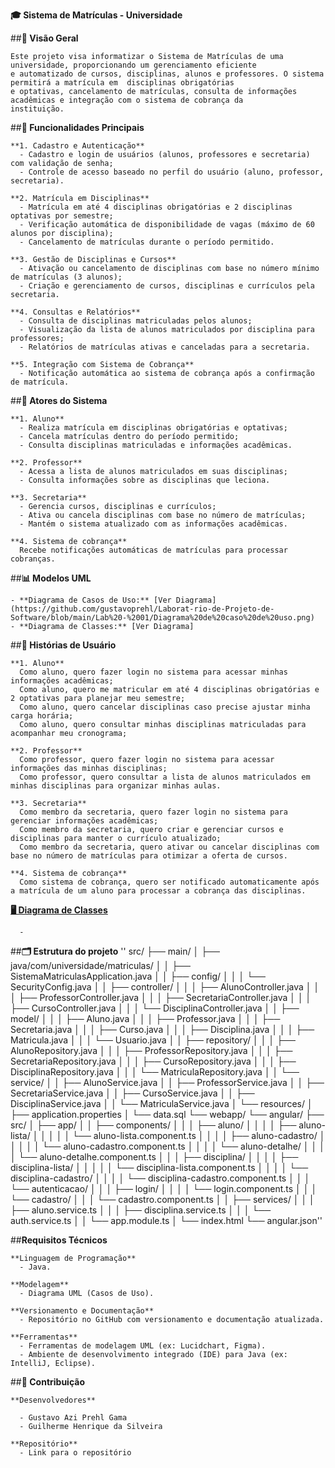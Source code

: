 **🎓 Sistema de Matrículas - Universidade**

  ##**🎯 Visão Geral**

    Este projeto visa informatizar o Sistema de Matrículas de uma universidade, proporcionando um gerenciamento eficiente  
    e automatizado de cursos, disciplinas, alunos e professores. O sistema permitirá a matrícula em  disciplinas obrigatórias  
    e optativas, cancelamento de matrículas, consulta de informações  acadêmicas e integração com o sistema de cobrança da  
    instituição.  


  ##**🚀 Funcionalidades Principais**

    **1. Cadastro e Autenticação** 
      - Cadastro e login de usuários (alunos, professores e secretaria) com validação de senha;
      - Controle de acesso baseado no perfil do usuário (aluno, professor, secretaria).

    **2. Matrícula em Disciplinas** 
      - Matrícula em até 4 disciplinas obrigatórias e 2 disciplinas optativas por semestre;
      - Verificação automática de disponibilidade de vagas (máximo de 60 alunos por disciplina);
      - Cancelamento de matrículas durante o período permitido.

    **3. Gestão de Disciplinas e Cursos**
      - Ativação ou cancelamento de disciplinas com base no número mínimo de matrículas (3 alunos);
      - Criação e gerenciamento de cursos, disciplinas e currículos pela secretaria.

    **4. Consultas e Relatórios**
      - Consulta de disciplinas matriculadas pelos alunos;
      - Visualização da lista de alunos matriculados por disciplina para professores;
      - Relatórios de matrículas ativas e canceladas para a secretaria.

    **5. Integração com Sistema de Cobrança**
      - Notificação automática ao sistema de cobrança após a confirmação de matrícula.

  ##**👥 Atores do Sistema**

    **1. Aluno**
      - Realiza matrícula em disciplinas obrigatórias e optativas;
      - Cancela matrículas dentro do período permitido;
      - Consulta disciplinas matriculadas e informações acadêmicas.

    **2. Professor**
      - Acessa a lista de alunos matriculados em suas disciplinas;
      - Consulta informações sobre as disciplinas que leciona.

    **3. Secretaria**
      - Gerencia cursos, disciplinas e currículos;
      - Ativa ou cancela disciplinas com base no número de matrículas;
      - Mantém o sistema atualizado com as informações acadêmicas.

    **4. Sistema de cobrança**
      Recebe notificações automáticas de matrículas para processar cobranças.

  ##**📊 Modelos UML**

    - **Diagrama de Casos de Uso:** [Ver Diagrama] (https://github.com/gustavoprehl/Laborat-rio-de-Projeto-de-Software/blob/main/Lab%20-%2001/Diagrama%20de%20caso%20de%20uso.png) 
    - **Diagrama de Classes:** [Ver Diagrama]

  ##**📜 Histórias de Usuário**

    **1. Aluno**
      Como aluno, quero fazer login no sistema para acessar minhas informações acadêmicas;
      Como aluno, quero me matricular em até 4 disciplinas obrigatórias e 2 optativas para planejar meu semestre;
      Como aluno, quero cancelar disciplinas caso precise ajustar minha carga horária;
      Como aluno, quero consultar minhas disciplinas matriculadas para acompanhar meu cronograma;

    **2. Professor**
      Como professor, quero fazer login no sistema para acessar informações das minhas disciplinas;
      Como professor, quero consultar a lista de alunos matriculados em minhas disciplinas para organizar minhas aulas.

    **3. Secretaria**
      Como membro da secretaria, quero fazer login no sistema para gerenciar informações acadêmicas;
      Como membro da secretaria, quero criar e gerenciar cursos e disciplinas para manter o currículo atualizado;
      Como membro da secretaria, quero ativar ou cancelar disciplinas com base no número de matrículas para otimizar a oferta de cursos.

    **4. Sistema de cobrança**
      Como sistema de cobrança, quero ser notificado automaticamente após a matrícula de um aluno para processar a cobrança das disciplinas.

  <u>**🖥️ Diagrama de Classes**</u>

      - 
##**🗂️ Estrutura do projeto**
 '' src/
  ├── main/
  │   ├── java/com/universidade/matriculas/
  │   │    ├── SistemaMatriculasApplication.java
  │   │    ├── config/
  │   │    │      └── SecurityConfig.java
  │   │    ├── controller/
  │   │    │      ├── AlunoController.java
  │   │    │      ├── ProfessorController.java
  │   │    │      ├── SecretariaController.java
  │   │    │      ├── CursoController.java
  │   │    │      └── DisciplinaController.java
  │   │    ├── model/
  │   │    │      ├── Aluno.java
  │   │    │      ├── Professor.java
  │   │    │      ├── Secretaria.java
  │   │    │      ├── Curso.java
  │   │    │      ├── Disciplina.java
  │   │    │      ├── Matricula.java
  │   │    │      └── Usuario.java
  │   │    ├── repository/
  │   │    │      ├── AlunoRepository.java
  │   │    │      ├── ProfessorRepository.java
  │   │    │      ├── SecretariaRepository.java
  │   │    │      ├── CursoRepository.java
  │   │    │      ├── DisciplinaRepository.java
  │   │    │      └── MatriculaRepository.java
  │   │    └── service/
  │   │           ├── AlunoService.java
  │   │           ├── ProfessorService.java
  │   │           ├── SecretariaService.java
  │   │           ├── CursoService.java
  │   │           ├── DisciplinaService.java
  │   │           └── MatriculaService.java
  │   └── resources/
  │          ├── application.properties
  │          └── data.sql
  └── webapp/
        └── angular/
               ├── src/
               │    ├── app/
               │    │    ├── components/
               │    │    │      ├── aluno/
               │    │    │      │      ├── aluno-lista/
               │    │    │      │      │      └── aluno-lista.component.ts
               │    │    │      │      ├── aluno-cadastro/
               │    │    │      │      │      └── aluno-cadastro.component.ts
               │    │    │      │      └── aluno-detalhe/
               │    │    │      │             └── aluno-detalhe.component.ts
               │    │    │      ├── disciplina/
               │    │    │      │      ├── disciplina-lista/
               │    │    │      │      │      └── disciplina-lista.component.ts
               │    │    │      │      └── disciplina-cadastro/
               │    │    │      │             └── disciplina-cadastro.component.ts
               │    │    │      └── autenticacao/
               │    │    │             ├── login/
               │    │    │             │      └── login.component.ts
               │    │    │             └── cadastro/
               │    │    │                    └── cadastro.component.ts
               │    │    ├── services/
               │    │    │      ├── aluno.service.ts
               │    │    │      ├── disciplina.service.ts
               │    │    │      └── auth.service.ts
               │    │    └── app.module.ts
               │    └── index.html
               └── angular.json''


  ##**Requisitos Técnicos**

    **Linguagem de Programação**
      - Java.
    
    **Modelagem**
      - Diagrama UML (Casos de Uso).

    **Versionamento e Documentação**
      - Repositório no GitHub com versionamento e documentação atualizada.

    **Ferramentas**
      - Ferramentas de modelagem UML (ex: Lucidchart, Figma).
      - Ambiente de desenvolvimento integrado (IDE) para Java (ex: IntelliJ, Eclipse).

  ##**🔗 Contribuição**

    **Desenvolvedores**
      
      - Gustavo Azi Prehl Gama
      - Guilherme Henrique da Silveira
    
    **Repositório**
      - Link para o repositório
